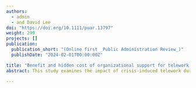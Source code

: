 ```yaml
---
authors:
  - admin
  - and David Lee
doi: "https://doi.org/10.1111/puar.13797"
weight: 299
projects: []
publication:
  publication_short: "(Online first _Public Administration Review_)"
  publishDate: "2024-02-01T00:00:00Z"

title: "Benefit and hidden cost of organizational support for telework amid the COVID-19 pandemic on public employees’ job satisfaction and retention intention Boundary"
abstract: This study examines the impact of crisis-induced telework during the COVID-19 pandemic 2020 on public sector employees’ job satisfaction (JS) and retention intention (RI). Analyses of the 2020 Federal Employee Viewpoint Survey data reveal a negative association between the amount of COVID-induced telework and the federal employees’ JS and RI. However, this negative effect is mitigated by offering adequate organizational telework support for mandatory telework during the COVID peak and subsequently decreasing the amount of telework after the peak. Nevertheless, the findings also indicate that solid organizational support for teleworkers during the pandemic’s peak can ironically discourage them from returning to the regular work setting even when it is safe, potentially compromising organizational performance—a hidden cost of the organizational support. Still, this hidden cost does not appear to be significant enough to warrant revisions in the level of crisis-specific organizational support.

---
```

